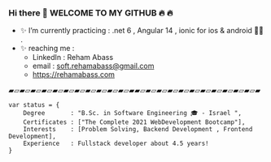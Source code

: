 ### Hi there 👋  WELCOME TO MY GITHUB 🔥 🔥 

- ✨ I’m currently practicing :  .net 6 , Angular 14 , ionic for ios & android 📲📲 .
- ✨ reaching me :
    - LinkedIn  : Reham Abass  
    - email : soft.rehamabass@gmail.com
    - https://rehamabass.com
       
▰▱▰▱▰▱▰▱▰▱▰▱▰▱▰▱▰▱▰▱▰▱▰▰▱▰▱▰▱▰▱▰▱▰▱▰▱▰▱▰▱▰▱▰▱▰
````
var status = { 
    Degree       : "B.Sc. in Software Engineering 🎓 - Israel ",
    Certificates : ["The Complete 2021 WebDevelopment Bootcamp"],
    Interests    : [Problem Solving, Backend Development , Frontend Development],
    Experience   : Fullstack developer about 4.5 years!
}
